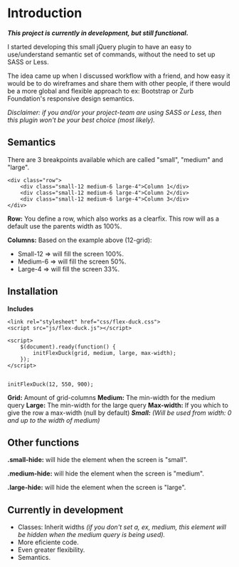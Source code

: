 Introduction
===
***This project is currently in development, but still functional.***

I started developing this small jQuery plugin to have an easy to use/understand semantic set of commands, without the need to set up SASS or Less.

The idea came up when I discussed workflow with a friend, and how easy it would be to do wireframes and share them with other people, if there would be a more global and flexible approach to ex: Bootstrap or Zurb Foundation's responsive design semantics.

*Disclaimer: if you and/or your project-team are using SASS or Less, then this plugin won't be your best choice (most likely).*


Semantics
---
There are 3 breakpoints available which are called "small", "medium" and "large".


	<div class="row">
		<div class="small-12 medium-6 large-4">Column 1</div>
		<div class="small-12 medium-6 large-4">Column 2</div>
		<div class="small-12 medium-6 large-4">Column 3</div>
	</div>

**Row:** You define a row, which also works as a clearfix. This row will as a default use the parents width as 100%.

**Columns:** Based on the example above (12-grid):

- Small-12 => will fill the screen 100%.
- Medium-6 => will fill the screen 50%.
- Large-4 => will fill the screen 33%.



Installation
---
**Includes**

	<link rel="stylesheet" href="css/flex-duck.css">
	<script src="js/flex-duck.js"></script>

	<script>
		$(document).ready(function() {
			initFlexDuck(grid, medium, large, max-width);
		});
	</script>


	initFlexDuck(12, 550, 900);

**Grid:** Amount of grid-columns
**Medium:** The min-width for the medium query
**Large:** The min-width for the large query
**Max-width:** If you which to give the row a max-width (null by default)
***Small:** (Will be used from width: 0 and up to the width of medium)*

Other functions
---
**.small-hide:** will hide the element when the screen is "small".

**.medium-hide:** will hide the element when the screen is "medium".

**.large-hide:** will hide the element when the screen is "large".


Currently in development
---
- Classes: Inherit widths *(if you don't set a, ex, medium, this element will be hidden when the medium query is being used).*
- More eficiente code.
- Even greater flexibility.
- Semantics.
